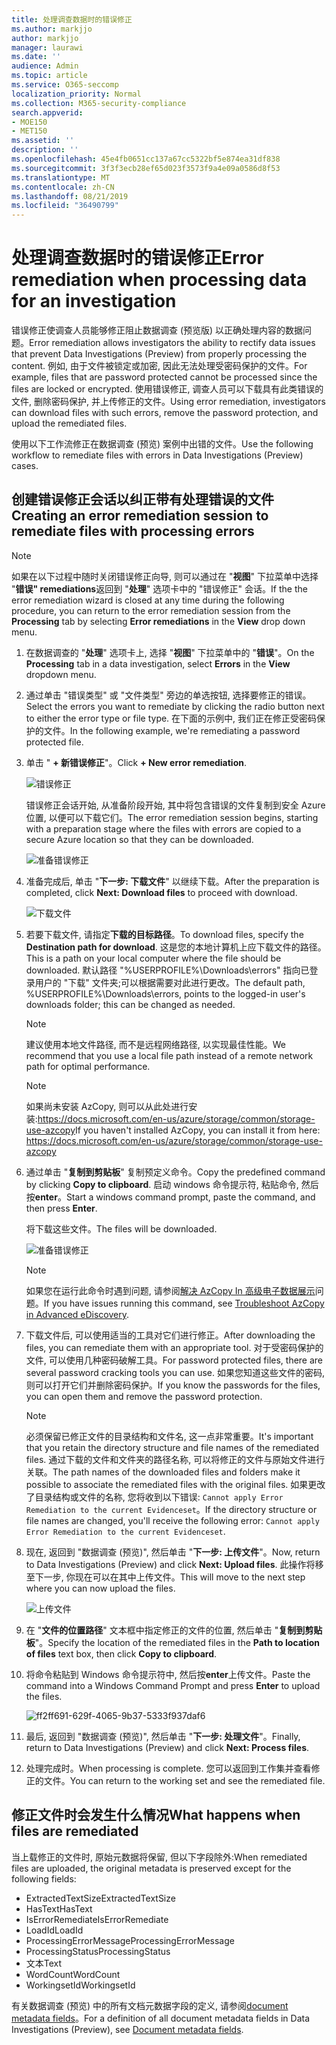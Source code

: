 ```yaml
---
title: 处理调查数据时的错误修正
ms.author: markjjo
author: markjjo
manager: laurawi
ms.date: ''
audience: Admin
ms.topic: article
ms.service: O365-seccomp
localization_priority: Normal
ms.collection: M365-security-compliance
search.appverid:
- MOE150
- MET150
ms.assetid: ''
description: ''
ms.openlocfilehash: 45e4fb0651cc137a67cc5322bf5e874ea31df838
ms.sourcegitcommit: 3f3f3ecb28ef65d023f3573f9a4e09a0586d8f53
ms.translationtype: MT
ms.contentlocale: zh-CN
ms.lasthandoff: 08/21/2019
ms.locfileid: "36490799"
---
```

# <a name="error-remediation-when-processing-data-for-an-investigation"></a><span data-ttu-id="48f3a-102">处理调查数据时的错误修正</span><span class="sxs-lookup"><span data-stu-id="48f3a-102">Error remediation when processing data for an investigation</span></span>

<span data-ttu-id="48f3a-103">错误修正使调查人员能够修正阻止数据调查 (预览版) 以正确处理内容的数据问题。</span><span class="sxs-lookup"><span data-stu-id="48f3a-103">Error remediation allows investigators the ability to rectify data issues that prevent Data Investigations (Preview) from properly processing the content.</span></span> <span data-ttu-id="48f3a-104">例如, 由于文件被锁定或加密, 因此无法处理受密码保护的文件。</span><span class="sxs-lookup"><span data-stu-id="48f3a-104">For example, files that are password protected cannot be processed since the files are locked or encrypted.</span></span> <span data-ttu-id="48f3a-105">使用错误修正, 调查人员可以下载具有此类错误的文件, 删除密码保护, 并上传修正的文件。</span><span class="sxs-lookup"><span data-stu-id="48f3a-105">Using error remediation, investigators can download files with such errors, remove the password protection, and upload the remediated files.</span></span>

<span data-ttu-id="48f3a-106">使用以下工作流修正在数据调查 (预览) 案例中出错的文件。</span><span class="sxs-lookup"><span data-stu-id="48f3a-106">Use the following workflow to remediate files with errors in Data Investigations (Preview) cases.</span></span>

## <a name="creating-an-error-remediation-session-to-remediate-files-with-processing-errors"></a><span data-ttu-id="48f3a-107">创建错误修正会话以纠正带有处理错误的文件</span><span class="sxs-lookup"><span data-stu-id="48f3a-107">Creating an error remediation session to remediate files with processing errors</span></span>

>[!NOTE]
><span data-ttu-id="48f3a-108">如果在以下过程中随时关闭错误修正向导, 则可以通过在 "**视图**" 下拉菜单中选择 "**错误" remediations**返回到 "**处理**" 选项卡中的 "错误修正" 会话。</span><span class="sxs-lookup"><span data-stu-id="48f3a-108">If the the error remediation wizard is closed at any time during the following procedure, you can return to the error remediation session from the **Processing** tab by selecting **Error remediations** in the **View** drop down menu.</span></span>

1. <span data-ttu-id="48f3a-109">在数据调查的 "**处理**" 选项卡上, 选择 "**视图**" 下拉菜单中的 "**错误**"。</span><span class="sxs-lookup"><span data-stu-id="48f3a-109">On the **Processing** tab in a data investigation, select **Errors** in the **View** dropdown menu.</span></span>

2. <span data-ttu-id="48f3a-110">通过单击 "错误类型" 或 "文件类型" 旁边的单选按钮, 选择要修正的错误。</span><span class="sxs-lookup"><span data-stu-id="48f3a-110">Select the errors you want to remediate by clicking the radio button next to either the error type or file type.</span></span>  <span data-ttu-id="48f3a-111">在下面的示例中, 我们正在修正受密码保护的文件。</span><span class="sxs-lookup"><span data-stu-id="48f3a-111">In the following example, we're remediating a password protected file.</span></span>

3. <span data-ttu-id="48f3a-112">单击 " **+ 新错误修正**"。</span><span class="sxs-lookup"><span data-stu-id="48f3a-112">Click **+ New error remediation**.</span></span>

    ![错误修正](../media/8c2faf1a-834b-44fc-b418-6a18aed8b81a.png)

    <span data-ttu-id="48f3a-114">错误修正会话开始, 从准备阶段开始, 其中将包含错误的文件复制到安全 Azure 位置, 以便可以下载它们。</span><span class="sxs-lookup"><span data-stu-id="48f3a-114">The error remediation session begins, starting with a preparation stage where the files with errors are copied to a secure Azure location so that they can be downloaded.</span></span>

    ![准备错误修正](../media/390572ec-7012-47c4-a6b6-4cbb5649e8a8.png)

4. <span data-ttu-id="48f3a-116">准备完成后, 单击 "**下一步: 下载文件**" 以继续下载。</span><span class="sxs-lookup"><span data-stu-id="48f3a-116">After the preparation is completed, click **Next: Download files** to proceed with download.</span></span>

    ![下载文件](../media/6ac04b09-8e13-414a-9e24-7c75ba586363.png)

5. <span data-ttu-id="48f3a-118">若要下载文件, 请指定**下载的目标路径**。</span><span class="sxs-lookup"><span data-stu-id="48f3a-118">To download files, specify the **Destination path for download**.</span></span> <span data-ttu-id="48f3a-119">这是您的本地计算机上应下载文件的路径。</span><span class="sxs-lookup"><span data-stu-id="48f3a-119">This is a path on your local computer where the file should be downloaded.</span></span>  <span data-ttu-id="48f3a-120">默认路径 "%USERPROFILE%\Downloads\errors" 指向已登录用户的 "下载" 文件夹;可以根据需要对此进行更改。</span><span class="sxs-lookup"><span data-stu-id="48f3a-120">The default path, %USERPROFILE%\Downloads\errors, points to the logged-in user's downloads folder; this can be changed as needed.</span></span>

    >[!NOTE]
    ><span data-ttu-id="48f3a-121">建议使用本地文件路径, 而不是远程网络路径, 以实现最佳性能。</span><span class="sxs-lookup"><span data-stu-id="48f3a-121">We recommend that you use a local file path instead of a remote network path for optimal performance.</span></span>

    > [!NOTE]
    > <span data-ttu-id="48f3a-122">如果尚未安装 AzCopy, 则可以从此处进行安装:https://docs.microsoft.com/en-us/azure/storage/common/storage-use-azcopy</span><span class="sxs-lookup"><span data-stu-id="48f3a-122">If you haven't installed AzCopy, you can install it from here: https://docs.microsoft.com/en-us/azure/storage/common/storage-use-azcopy</span></span>

6. <span data-ttu-id="48f3a-123">通过单击 "**复制到剪贴板**" 复制预定义命令。</span><span class="sxs-lookup"><span data-stu-id="48f3a-123">Copy the predefined command by clicking **Copy to clipboard**.</span></span> <span data-ttu-id="48f3a-124">启动 windows 命令提示符, 粘贴命令, 然后按**enter**。</span><span class="sxs-lookup"><span data-stu-id="48f3a-124">Start a windows command prompt, paste the command, and then press **Enter**.</span></span>  

    <span data-ttu-id="48f3a-125">将下载这些文件。</span><span class="sxs-lookup"><span data-stu-id="48f3a-125">The files will be downloaded.</span></span>

    ![准备错误修正](../media/f364ab4d-31c5-4375-b69f-650f694a2f69.png)

    > [!NOTE]
    > <span data-ttu-id="48f3a-127">如果您在运行此命令时遇到问题, 请参阅[解决 AzCopy In 高级电子数据展示](../compliance20/troubleshooting-azcopy.md)问题。</span><span class="sxs-lookup"><span data-stu-id="48f3a-127">If you have issues running this command, see [Troubleshoot AzCopy in Advanced eDiscovery](../compliance20/troubleshooting-azcopy.md).</span></span>

7. <span data-ttu-id="48f3a-128">下载文件后, 可以使用适当的工具对它们进行修正。</span><span class="sxs-lookup"><span data-stu-id="48f3a-128">After downloading the files, you can remediate them with an appropriate tool.</span></span> <span data-ttu-id="48f3a-129">对于受密码保护的文件, 可以使用几种密码破解工具。</span><span class="sxs-lookup"><span data-stu-id="48f3a-129">For password protected files, there are several password cracking tools you can use.</span></span> <span data-ttu-id="48f3a-130">如果您知道这些文件的密码, 则可以打开它们并删除密码保护。</span><span class="sxs-lookup"><span data-stu-id="48f3a-130">If you know the passwords for the files, you can open them and remove the password protection.</span></span>
    
   > [!NOTE]
    > <span data-ttu-id="48f3a-131">必须保留已修正文件的目录结构和文件名, 这一点非常重要。</span><span class="sxs-lookup"><span data-stu-id="48f3a-131">It's important that you retain the directory structure and file names of the remediated files.</span></span> <span data-ttu-id="48f3a-132">通过下载的文件和文件夹的路径名称, 可以将修正的文件与原始文件进行关联。</span><span class="sxs-lookup"><span data-stu-id="48f3a-132">The path names of the downloaded files and folders make it possible to associate the remediated files with the original files.</span></span>  <span data-ttu-id="48f3a-133">如果更改了目录结构或文件的名称, 您将收到以下错误: `Cannot apply Error Remediation to the current Evidenceset`。</span><span class="sxs-lookup"><span data-stu-id="48f3a-133">If the directory structure or file names are changed, you'll receive the following error: `Cannot apply Error Remediation to the current Evidenceset`.</span></span>

8. <span data-ttu-id="48f3a-134">现在, 返回到 "数据调查 (预览)", 然后单击 "**下一步: 上传文件**"。</span><span class="sxs-lookup"><span data-stu-id="48f3a-134">Now, return to Data Investigations (Preview) and click **Next: Upload files**.</span></span>  <span data-ttu-id="48f3a-135">此操作将移至下一步, 你现在可以在其中上传文件。</span><span class="sxs-lookup"><span data-stu-id="48f3a-135">This will move to the next step where you can now upload the files.</span></span>

    ![上传文件](../media/af3d8617-1bab-4ecd-8de0-22e53acba240.png)

9. <span data-ttu-id="48f3a-137">在 "**文件的位置路径**" 文本框中指定修正的文件的位置, 然后单击 "**复制到剪贴板**"。</span><span class="sxs-lookup"><span data-stu-id="48f3a-137">Specify the location of the remediated files in the **Path to location of files** text box, then click **Copy to clipboard**.</span></span>

10. <span data-ttu-id="48f3a-138">将命令粘贴到 Windows 命令提示符中, 然后按**enter**上传文件。</span><span class="sxs-lookup"><span data-stu-id="48f3a-138">Paste the command into a Windows Command Prompt and press **Enter** to upload the files.</span></span>

    ![ff2ff691-629f-4065-9b37-5333f937daf6](../media/ff2ff691-629f-4065-9b37-5333f937daf6.png)

11. <span data-ttu-id="48f3a-140">最后, 返回到 "数据调查 (预览)", 然后单击 "**下一步: 处理文件**"。</span><span class="sxs-lookup"><span data-stu-id="48f3a-140">Finally, return to Data Investigations (Preview) and click **Next: Process files**.</span></span>

12. <span data-ttu-id="48f3a-141">处理完成时。</span><span class="sxs-lookup"><span data-stu-id="48f3a-141">When processing is complete.</span></span>  <span data-ttu-id="48f3a-142">您可以返回到工作集并查看修正的文件。</span><span class="sxs-lookup"><span data-stu-id="48f3a-142">You can return to the working set and see the remediated file.</span></span>

## <a name="what-happens-when-files-are-remediated"></a><span data-ttu-id="48f3a-143">修正文件时会发生什么情况</span><span class="sxs-lookup"><span data-stu-id="48f3a-143">What happens when files are remediated</span></span>

<span data-ttu-id="48f3a-144">当上载修正的文件时, 原始元数据将保留, 但以下字段除外:</span><span class="sxs-lookup"><span data-stu-id="48f3a-144">When remediated files are uploaded, the original metadata is preserved except for the following fields:</span></span> 

- <span data-ttu-id="48f3a-145">ExtractedTextSize</span><span class="sxs-lookup"><span data-stu-id="48f3a-145">ExtractedTextSize</span></span>
- <span data-ttu-id="48f3a-146">HasText</span><span class="sxs-lookup"><span data-stu-id="48f3a-146">HasText</span></span>
- <span data-ttu-id="48f3a-147">IsErrorRemediate</span><span class="sxs-lookup"><span data-stu-id="48f3a-147">IsErrorRemediate</span></span>
- <span data-ttu-id="48f3a-148">LoadId</span><span class="sxs-lookup"><span data-stu-id="48f3a-148">LoadId</span></span>
- <span data-ttu-id="48f3a-149">ProcessingErrorMessage</span><span class="sxs-lookup"><span data-stu-id="48f3a-149">ProcessingErrorMessage</span></span>
- <span data-ttu-id="48f3a-150">ProcessingStatus</span><span class="sxs-lookup"><span data-stu-id="48f3a-150">ProcessingStatus</span></span>
- <span data-ttu-id="48f3a-151">文本</span><span class="sxs-lookup"><span data-stu-id="48f3a-151">Text</span></span>
- <span data-ttu-id="48f3a-152">WordCount</span><span class="sxs-lookup"><span data-stu-id="48f3a-152">WordCount</span></span>
- <span data-ttu-id="48f3a-153">WorkingsetId</span><span class="sxs-lookup"><span data-stu-id="48f3a-153">WorkingsetId</span></span>

<span data-ttu-id="48f3a-154">有关数据调查 (预览) 中的所有文档元数据字段的定义, 请参阅[document metadata fields](document-metadata-fields.md)。</span><span class="sxs-lookup"><span data-stu-id="48f3a-154">For a definition of all document metadata fields in Data Investigations (Preview), see [Document metadata fields](document-metadata-fields.md).</span></span>